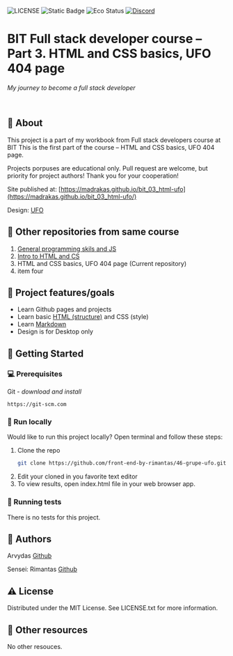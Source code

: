 ![LICENSE](https://img.shields.io/badge/license-MIT-blue.svg?style=flat-square)
![Static Badge](https://img.shields.io/badge/%20Coffe-Free-yellow)
![Eco Status](https://img.shields.io/badge/ECO-Friendly-green.svg)
[![Discord](https://discord.com/api/guilds/571393319201144843/widget.png)](https://discord.gg/dRwW4rw)

# BIT Full stack developer course – Part 3. HTML and CSS basics, UFO 404 page

_My journey to become a full stack developer_

<br>

## 🌟 About

This project is a part of my workbook from Full stack developers course at BIT This is the first part of the course – HTML and CSS basics, UFO 404 page.

Projects porpuses are educational only. Pull request are welcome, but priority for project authors! Thank you for your cooperation!

Site published at: [https://madrakas.github.io/bit_03_html-ufo](https://madrakas.github.io/bit_03_html-ufo/)

Design: [UFO](https://dribbble.com/shots/2815937/attachments/2815937-404-page?mode=media)

## 🧭 Other repositories from same course
1. [General programming skils and JS](https://github.com/madrakas/bit_01_Intro_to_programming_and_JS/)
2. [Intro to HTML and CS](https://github.com/madrakas/bit_02_Intro_to_html/)
3. HTML and CSS basics, UFO 404 page (Current repository)
4. item four

## 🎯 Project features/goals

-   Learn Github pages and projects
-   Learn basic [HTML (structure)](https://www.w3schools.com/TAGS/default.asp) and CSS (style)
-   Learn [Markdown](https://docs.github.com/en/get-started/writing-on-github/getting-started-with-writing-and-formatting-on-github/basic-writing-and-formatting-syntax)
-   Design is for Desktop only

## 🧰 Getting Started

### 💻 Prerequisites

Git - _download and install_

```
https://git-scm.com
```

### 🏃 Run locally

Would like to run this project locally? Open terminal and follow these steps:

1. Clone the repo
    ```sh
    git clone https://github.com/front-end-by-rimantas/46-grupe-ufo.git
    ```
2. Edit your cloned in you favorite text editor
3. To view results, open index.html file in your web browser app.


### 🧪 Running tests

There is no tests for this project.

## 🎅 Authors


Arvydas [Github](https://github.com/madrakas)

Sensei: Rimantas [Github](https://github.com/belauzas)

## ⚠️ License

Distributed under the MIT License. See LICENSE.txt for more information.

## 🔗 Other resources

No other resouces.
